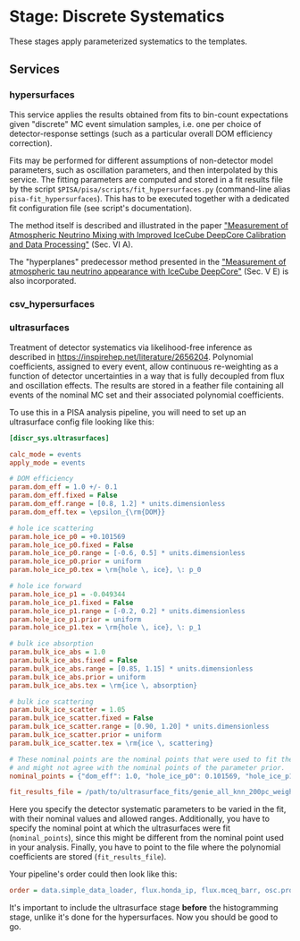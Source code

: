 # Stage: Discrete Systematics

These stages apply parameterized systematics to the templates.

## Services

### hypersurfaces

This service applies the results obtained from fits to bin-count expectations given "discrete" MC event simulation samples,
i.e. one per choice of detector-response settings (such as a particular overall DOM efficiency correction).

Fits may be performed for different assumptions of non-detector model parameters, such as oscillation parameters, and then interpolated by this service.
The fitting parameters are computed and stored in a fit results file by the script `$PISA/pisa/scripts/fit_hypersurfaces.py` (command-line alias `pisa-fit_hypersurfaces`).
This has to be executed together with a dedicated fit configuration file (see script's documentation).

The method itself is described and illustrated in the paper ["Measurement of Atmospheric Neutrino Mixing with Improved IceCube DeepCore
Calibration and Data Processing"](https://inspirehep.net/literature/2653713) (Sec. VI A).

The "hyperplanes" predecessor method presented in the ["Measurement of atmospheric tau neutrino appearance
with IceCube DeepCore"](https://inspirehep.net/literature/1714067) (Sec. V E) is also incorporated.

### csv_hypersurfaces


### ultrasurfaces

Treatment of detector systematics via likelihood-free inference as described in https://inspirehep.net/literature/2656204.
Polynomial coefficients, assigned to every event, allow continuous re-weighting as a function of detector uncertainties in a way that is fully decoupled
from flux and oscillation effects. The results are stored in a feather file containing all events of the nominal MC set and their associated polynomial coefficients.

To use this in a PISA analysis pipeline, you will need to set up an ultrasurface config file looking like this:

```ini
[discr_sys.ultrasurfaces]

calc_mode = events
apply_mode = events

# DOM efficiency
param.dom_eff = 1.0 +/- 0.1
param.dom_eff.fixed = False
param.dom_eff.range = [0.8, 1.2] * units.dimensionless
param.dom_eff.tex = \epsilon_{\rm{DOM}}

# hole ice scattering
param.hole_ice_p0 = +0.101569
param.hole_ice_p0.fixed = False
param.hole_ice_p0.range = [-0.6, 0.5] * units.dimensionless
param.hole_ice_p0.prior = uniform
param.hole_ice_p0.tex = \rm{hole \, ice}, \: p_0

# hole ice forward
param.hole_ice_p1 = -0.049344
param.hole_ice_p1.fixed = False
param.hole_ice_p1.range = [-0.2, 0.2] * units.dimensionless
param.hole_ice_p1.prior = uniform
param.hole_ice_p1.tex = \rm{hole \, ice}, \: p_1

# bulk ice absorption
param.bulk_ice_abs = 1.0
param.bulk_ice_abs.fixed = False
param.bulk_ice_abs.range = [0.85, 1.15] * units.dimensionless
param.bulk_ice_abs.prior = uniform
param.bulk_ice_abs.tex = \rm{ice \, absorption}

# bulk ice scattering
param.bulk_ice_scatter = 1.05
param.bulk_ice_scatter.fixed = False
param.bulk_ice_scatter.range = [0.90, 1.20] * units.dimensionless
param.bulk_ice_scatter.prior = uniform
param.bulk_ice_scatter.tex = \rm{ice \, scattering}

# These nominal points are the nominal points that were used to fit the gradients
# and might not agree with the nominal points of the parameter prior.
nominal_points = {"dom_eff": 1.0, "hole_ice_p0": 0.101569, "hole_ice_p1": -0.049344, "bulk_ice_abs": 1.0, "bulk_ice_scatter": 1.0}

fit_results_file = /path/to/ultrasurface_fits/genie_all_knn_200pc_weight_weighted_aeff_poly_2.feather
```

Here you specify the detector systematic parameters to be varied in the fit, with their nominal values and allowed ranges.
Additionally, you have to specify the nominal point at which the ultrasurfaces were fit (`nominal_points`), since this might be different from the nominal point used in your analysis.
Finally, you have to point to the file where the polynomial coefficients are stored (`fit_results_file`).

Your pipeline's order could then look like this:

```ini
order = data.simple_data_loader, flux.honda_ip, flux.mceq_barr, osc.prob3, xsec.genie_sys, xsec.dis_sys, aeff.aeff, discr_sys.ultrasurfaces, utils.hist
```

It's important to include the ultrasurface stage **before** the histogramming stage, unlike it's done for the hypersurfaces. Now you should be good to go.
